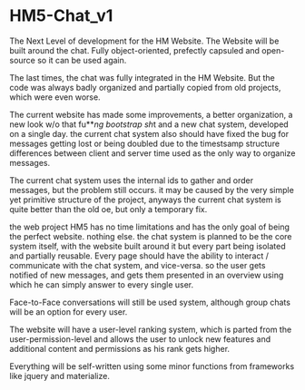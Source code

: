 # HM5-Chat_v1
The Next Level of development for the HM Website. The Website will be built around the chat. Fully object-oriented, prefectly capsuled and open-source so it can be used again.

The last times, the chat was fully integrated in the HM Website. But the code was always badly organized and partially copied from
old projects, which were even worse.

The current website has made some improvements, a better organization, a new look w/o that fu***ng bootstrap sh*t and a new chat system, developed on a single day. 
the current chat system also should have fixed the bug for messages getting lost or being doubled due to the timestsamp structure 
differences between client and server time used as the only way to organize messages.

The current chat system uses the internal ids to gather and order messages, but the problem still occurs. it may be caused by the very simple yet primitive 
structure of the project, anyways the current chat system is quite better than the old oe, but only a temporary fix.


the web project HM5 has no time limitations and has the only goal of being the perfect website. nothing else.
the chat system is planned to be the core system itself, with the website built around it but every part being isolated and partially
reusable. Every page should have the ability to interact / communicate with the chat system, and vice-versa. so the user gets notified 
of new messages, and gets them presented in an overview using which he can simply answer to every single user.

Face-to-Face conversations will still be used system, although group chats will be an option for every user. 


The website will have a user-level ranking system, which is parted from the user-permission-level and allows the user to unlock new features and additional
content and permissions as his rank gets higher.





Everything will be self-written using some minor functions from frameworks like jquery and materialize.
